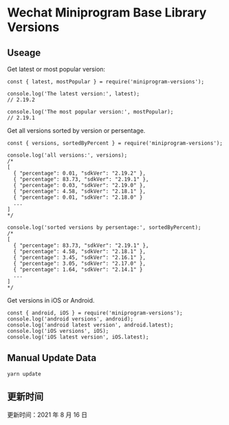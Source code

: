 
# Wechat Miniprogram Base Library Versions

## Useage

Get latest or most popular version:

```;
const { latest, mostPopular } = require('miniprogram-versions');

console.log('The latest version:', latest);
// 2.19.2

console.log('The most popular version:', mostPopular);
// 2.19.1

```

Get all versions sorted by version or persentage.

```
const { versions, sortedByPercent } = require('miniprogram-versions');

console.log('all versions:', versions);
/*
[
  { "percentage": 0.01, "sdkVer": "2.19.2" },
  { "percentage": 83.73, "sdkVer": "2.19.1" },
  { "percentage": 0.03, "sdkVer": "2.19.0" },
  { "percentage": 4.58, "sdkVer": "2.18.1" },
  { "percentage": 0.01, "sdkVer": "2.18.0" }
  ...
]
*/

console.log('sorted versions by persentage:', sortedByPercent);
/*
[
  { "percentage": 83.73, "sdkVer": "2.19.1" },
  { "percentage": 4.58, "sdkVer": "2.18.1" },
  { "percentage": 3.45, "sdkVer": "2.16.1" },
  { "percentage": 3.05, "sdkVer": "2.17.0" },
  { "percentage": 1.64, "sdkVer": "2.14.1" }
  ...
]
*/
```

Get versions in iOS or Android.

```
const { android, iOS } = require('miniprogram-versions');
console.log('android versions', android);
console.log('android latest version', android.latest);
console.log('iOS versions', iOS);
console.log('iOS latest version', iOS.latest);
```

## Manual Update Data

```
yarn update
```

## 更新时间

更新时间：2021 年 8 月 16 日
